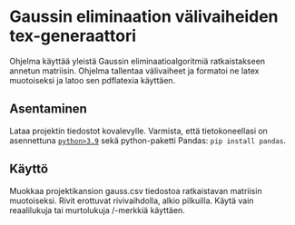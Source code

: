 # Gaussin eliminaation välivaiheiden tex-generaattori

Ohjelma käyttää yleistä Gaussin eliminaatioalgoritmiä ratkaistakseen annetun matriisin.
Ohjelma tallentaa välivaiheet ja formatoi ne latex muotoiseksi ja latoo sen pdflatexia käyttäen.

## Asentaminen

Lataa projektin tiedostot kovalevylle.
Varmista, että tietokoneellasi on asennettuna [`python>3.9`](https://www.python.org/downloads/) sekä python-paketti Pandas: `pip install pandas`.

## Käyttö

Muokkaa projektikansion gauss.csv tiedostoa ratkaistavan matriisin muotoiseksi. Rivit erottuvat rivivaihdolla, alkio pilkuilla. Käytä vain reaalilukuja tai murtolukuja /-merkkiä käyttäen.
